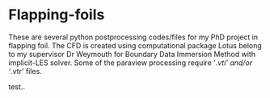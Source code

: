 # Flapping-foils #
These are several python postprocessing codes/files for my PhD project in flapping foil. 
The CFD is created using computational package Lotus belong to my supervisor Dr Weymouth for Boundary Data Immersion Method with implicit-LES solver.
Some of the paraview processing require  '*.vti' and/or '*.vtr' files.

test..
